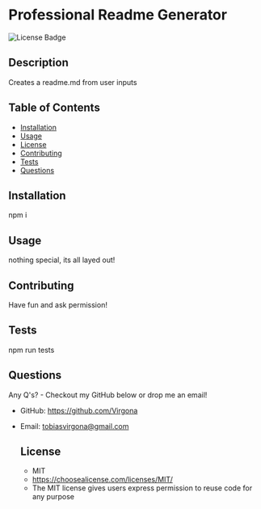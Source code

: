 # Professional Readme Generator

  ![License Badge](https://img.shields.io/badge/license-MIT-green.svg)

  ## Description
  Creates a readme.md from user inputs
  
  ## Table of Contents
  
  * [Installation](#installation)
  * [Usage](#usage)
  * [License](#license)
  * [Contributing](#contributing)
  * [Tests](#tests)
  * [Questions](#questions)
  
  ## Installation
  
  npm i
  
  ## Usage
  
  nothing special, its all layed out!
  
  ## Contributing
  
  Have fun and ask permission!
  
  ## Tests
  
  npm run tests
  
  ## Questions

  Any Q's? - Checkout my GitHub below or drop me an email!

  - GitHub: https://github.com/Virgona
  - Email: tobiasvirgona@gmail.com


    ## License
    - MIT
    - https://choosealicense.com/licenses/MIT/
    - The MIT license gives users express permission to reuse code for any purpose
    
    
